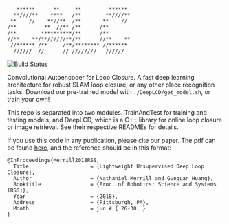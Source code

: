 ```
   ******      **     **         ****** 
  **////**    ****   /**        **////**
 **    //    **//**  /**       **    // 
/**         **  //** /**      /**       
/**        **********/**      /**       
//**    **/**//////**/**      //**    **
 //****** /**     /**/******** //****** 
  //////  //      // ////////   //////
```


[![Build Status](https://travis-ci.org/rpng/calc.svg?branch=master)](https://travis-ci.org/rpng/calc)

Convolutional Autoencoder for Loop Closure. A fast deep learning architecture for robust SLAM loop closure, or any other place recognition tasks. Download our pre-trained model with `./DeepLCD/get_model.sh`, or train your own!

This repo is separated into two modules. TrainAndTest for training and testing models, and DeepLCD, which is a C++ library for online loop closure or image retrieval. See their respective READMEs for details.  

If you use this code in any publication, please cite our paper. The pdf can be found [here](http://www.roboticsproceedings.org/rss14/p32.pdf), and the reference should be in this format:

```
@InProceedings{Merrill2018RSS,
  Title                    = {Lightweight Unsupervised Deep Loop Closure},
  Author                   = {Nathaniel Merrill and Guoquan Huang},
  Booktitle                = {Proc. of Robotics: Science and Systems (RSS)},
  Year                     = {2018},
  Address                  = {Pittsburgh, PA},
  Month                    = jun # { 26-30, }
}
```
